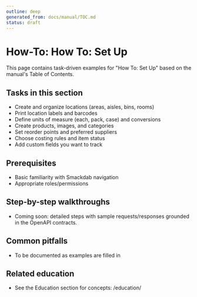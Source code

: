 ```yaml
---
outline: deep
generated_from: docs/manual/TOC.md
status: draft
---
```


# How-To: How To: Set Up

This page contains task-driven examples for "How To: Set Up" based on the manual's Table of Contents.

## Tasks in this section
- Create and organize locations (areas, aisles, bins, rooms)
- Print location labels and barcodes
- Define units of measure (each, pack, case) and conversions
- Create products, images, and categories
- Set reorder points and preferred suppliers
- Choose costing rules and item status
- Add custom fields you want to track

## Prerequisites
- Basic familiarity with Smackdab navigation
- Appropriate roles/permissions

## Step-by-step walkthroughs
- Coming soon: detailed steps with sample requests/responses grounded in the OpenAPI contracts.

## Common pitfalls
- To be documented as examples are filled in

## Related education
- See the Education section for concepts: /education/

